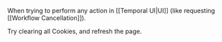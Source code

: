 When trying to perform any action in [[Temporal UI|UI]] (like requesting [[Workflow Cancellation]]).

Try clearing all Cookies, and refresh the page.
